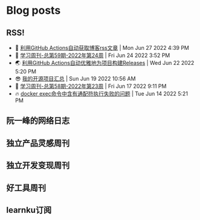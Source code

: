 # Blog posts
## RSS!

<!-- eryajf:START -->
- 🫶 [利用GitHub Actions自动获取博客rss文章](https://wiki.eryajf.net/pages/1b1ba3/) | Mon Jun 27 2022 4:39 PM
- 🧰 [学习周刊-总第59期-2022年第24周](https://wiki.eryajf.net/pages/b0bdd0/) | Fri Jun 24 2022 3:52 PM
- 🌏 [利用GitHub Actions自动优雅地为项目构建Releases](https://wiki.eryajf.net/pages/f3e878/) | Wed Jun 22 2022 5:20 PM
- 😎 [我的开源项目汇总](https://wiki.eryajf.net/pages/67892e/) | Sun Jun 19 2022 10:56 AM
- 💂 [学习周刊-总第58期-2022年第23周](https://wiki.eryajf.net/pages/62a9c7/) | Fri Jun 17 2022 9:11 PM
- 🔥 [docker exec命令中含有通配符执行失败的问题](https://wiki.eryajf.net/pages/1cb90e/) | Tue Jun 14 2022 5:21 PM<!-- eryajf:END -->

## 阮一峰的网络日志

<!-- ruanyf:START -->
<!-- ruanyf:END -->

## 独立产品灵感周刊

<!-- DecoHack:START -->
<!-- DecoHack:END -->

## 独立开发变现周刊

<!-- easyindie:START -->
<!-- easyindie:END -->
## 好工具周刊

<!-- bestxtools:START -->
<!-- bestxtools:END -->

## learnku订阅

<!-- learnku:START -->
<!-- learnku:END -->

